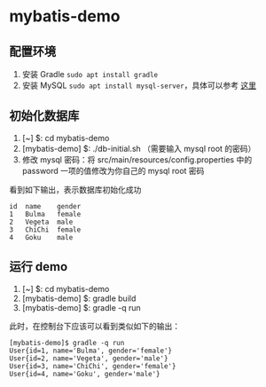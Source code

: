 # mybatis-demo

## 配置环境 
1. 安装 Gradle `sudo apt install gradle`
2. 安装 MySQL `sudo apt install mysql-server`，具体可以参考 [这里](https://help.ubuntu.com/16.04/serverguide/mysql.html)
    

## 初始化数据库
1. [~] $: cd mybatis-demo
2. [mybatis-demo] $: ./db-initial.sh （需要输入 mysql root 的密码）
3. 修改 mysql 密码：将 src/main/resources/config.properties 中的 password 一项的值修改为你自己的 mysql root 密码


看到如下输出，表示数据库初始化成功
```shell 
id	name	gender
1	Bulma	female
2	Vegeta	male
3	ChiChi	female
4	Goku	male
```

##  运行 demo
1. [~] $: cd mybatis-demo
2. [mybatis-demo] $: gradle build
3. [mybatis-demo] $: gradle -q run

此时，在控制台下应该可以看到类似如下的输出：  
```shell
[mybatis-demo]$ gradle -q run
User{id=1, name='Bulma', gender='female'}
User{id=2, name='Vegeta', gender='male'}
User{id=3, name='ChiChi', gender='female'}
User{id=4, name='Goku', gender='male'}
```



